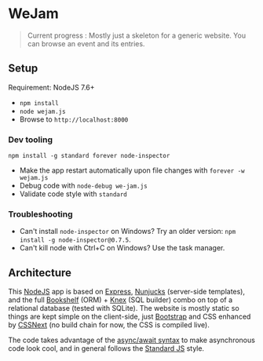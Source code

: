 # WeJam

> Current progress : Mostly just a skeleton for a generic website. You can browse an event and its entries.

## Setup

Requirement: NodeJS 7.6+

* `npm install`
* `node wejam.js`
* Browse to `http://localhost:8000`

### Dev tooling

`npm install -g standard forever node-inspector`

* Make the app restart automatically upon file changes with `forever -w wejam.js`
* Debug code with `node-debug we-jam.js`
* Validate code style with `standard`

### Troubleshooting

* Can't install `node-inspector` on Windows? Try an older version: `npm install -g node-inspector@0.7.5`.
* Can't kill node with Ctrl+C on Windows? Use the task manager.

## Architecture

This [NodeJS](https://nodejs.org/api/documentation.html) app is based on [Express](http://expressjs.com/en/4x/api.html), [Nunjucks](https://mozilla.github.io/nunjucks/templating.html) (server-side templates), and the full [Bookshelf](http://bookshelfjs.org/) (ORM) + [Knex](http://knexjs.org/) (SQL builder) combo on top of a relational database (tested with SQLite). The website is mostly static so things are kept simple on the client-side, just [Bootstrap](http://getbootstrap.com/components/) and CSS enhanced by [CSSNext](http://cssnext.io/features/) (no build chain for now, the CSS is compiled live).

The code takes advantage of the [async/await syntax](https://developer.mozilla.org/en-US/docs/Web/JavaScript/Reference/Statements/async_function) to make asynchronous code look cool, and in general follows the [Standard JS](http://standardjs.com/) style.
